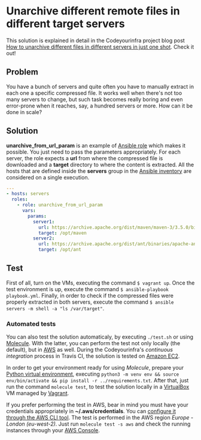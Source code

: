 # Unarchive different remote files in different target servers

This solution is explained in detail in the Codeyourinfra project blog post [How to unarchive different files in different servers in just one shot](http://codeyourinfra.today/how-to-unarchive-different-files-in-different-servers-in-just-one-shot). Check it out!

## Problem

You have a bunch of servers and quite often you have to manually extract in each one a specific compressed file. It works well when there's not too many servers to change, but such task becomes really boring and even error-prone when it reaches, say, a hundred servers or more. How can it be done in scale?

## Solution

**unarchive_from_url_param** is an example of [Ansible role](https://docs.ansible.com/ansible/latest/user_guide/playbooks_reuse_roles.html) which makes it possible. You just need to pass the parameters appropriately. For each server, the role expects a **url** from where the compressed file is downloaded and a **target** directory to where the content is extracted. All the hosts that are defined inside the **servers** group in the [Ansible inventory](https://docs.ansible.com/ansible/latest/user_guide/intro_inventory.html) are considered on a single execution.

```yml
---
- hosts: servers
  roles:
    - role: unarchive_from_url_param
      vars:
        params:
          server1:
            url: https://archive.apache.org/dist/maven/maven-3/3.5.0/binaries/apache-maven-3.5.0-bin.tar.gz
            target: /opt/maven
          server2:
            url: https://archive.apache.org/dist/ant/binaries/apache-ant-1.10.1-bin.zip
            target: /opt/ant
```

## Test

First of all, turn on the VMs, executing the command `$ vagrant up`. Once the test environment is up, execute the command `$ ansible-playbook playbook.yml`. Finally, in order to check if the compressed files were properly extracted in both servers, execute the command `$ ansible servers -m shell -a "ls /var/target"`.

### Automated tests

You can also test the solution automaticaly, by executing `./test.sh` or using [Molecule](https://molecule.readthedocs.io). With the latter, you can perform the test not only locally (the default), but in [AWS](https://aws.amazon.com) as well. During the Codeyourinfra's *continuous integration* process in Travis CI, the solution is tested on [Amazon EC2](https://aws.amazon.com/ec2).

In order to get your environment ready for using *Molecule*, prepare your [Python virtual environment](https://docs.python.org/3/tutorial/venv.html), executing `python3 -m venv env && source env/bin/activate && pip install -r ../requirements.txt`. After that, just run the command `molecule test`, to test the solution locally in a [VirtualBox](https://www.virtualbox.org) VM managed by [Vagrant](https://www.vagrantup.com).

If you prefer performing the test in AWS, bear in mind you must have your credentials appropriately in **~/.aws/credentials**. You can [configure it through the AWS CLI tool](https://docs.aws.amazon.com/cli/latest/userguide/cli-chap-configure.html). The test is performed in the AWS region *Europe - London (eu-west-2)*. Just run `molecule test -s aws` and check the running instances through your [AWS Console](https://eu-west-2.console.aws.amazon.com/ec2/v2).
